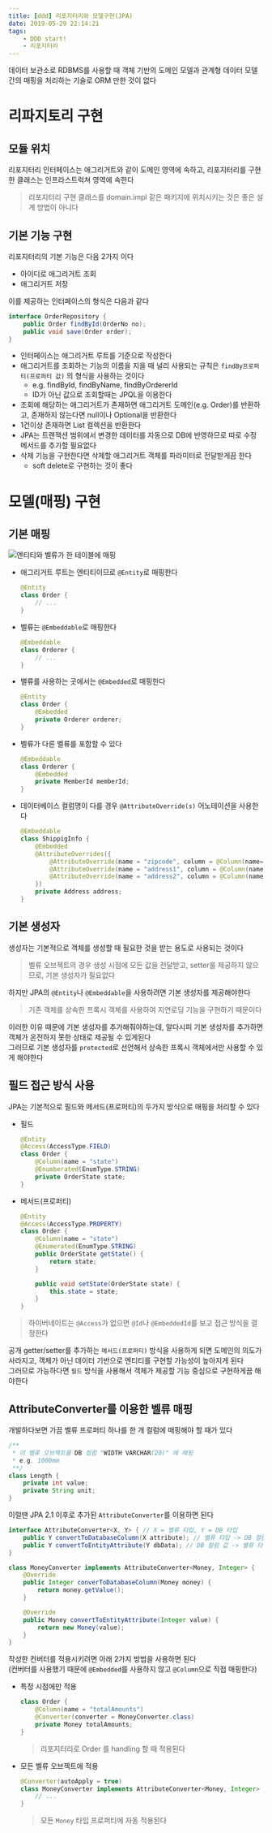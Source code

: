 ```yaml
---
title: [ddd] 리포지터리와 모델구현(JPA)
date: 2019-05-29 22:14:21
tags:
    - DDD start!
    - 리포지터리
---
```


데이터 보관소로 RDBMS를 사용할 때 객체 기반의 도메인 모델과 관계형 데이터 모델간의 매핑을 처리하는 기술로 ORM 만한 것이 없다  

# 리파지토리 구현
## 모듈 위치
리포지터리 인터페이스는 애그리거트와 같이 도메인 영역에 속하고, 리포지터리를 구현한 클래스는 인프라스트럭쳐 영역에 속한다  
> 리포지터리 구현 클래스를 domain.impl 같은 패키지에 위치시키는 것은 좋은 설계 방법이 아니다  

## 기본 기능 구현
리포지터리의 기본 기능은 다음 2가지 이다  
- 아이디로 애그리거트 조회
- 애그리거트 저장

이를 제공하는 인터페이스의 형식은 다음과 같다  
```java
interface OrderRepository {
    public Order findById(OrderNo no);
    public void save(Order order);
}
```
- 인터페이스는 애그리거트 루트를 기준으로 작성한다
- 애그리거트를 조회하는 기능의 이름을 지을 때 널리 사용되는 규칙은 `findBy프로퍼티(프로퍼티 값)` 의 형식을 사용하는 것이다  
    - e.g. findById, findByName, findByOrdererId
    - ID가 아닌 값으로 조회할때는 JPQL을 이용한다
- 조회에 해당하는 애그리거트가 존재하면 애그리거트 도메인(e.g. Order)를 반환하고, 존재하지 않는다면 null이나 Optional을 반환한다
- 1건이상 존재하면 List 컬렉션을 반환한다
- JPA는 트랜잭션 범위에서 변경한 데이터를 자동으로 DB에 반영하므로 따로 수정 메서드를 추가할 필요없다
- 삭제 기능을 구현한다면 삭제할 애그리거트 객체를 파라미터로 전달받게끔 한다
    - soft delete로 구현하는 것이 좋다

# 모델(매핑) 구현
## 기본 매핑
![엔티티와 벨류가 한 테이블에 매핑](/temp/엔티티와-벨류가-한-테이블에-매핑.png)  
- 애그리거트 루트는 엔티티이므로 `@Entity`로 매핑한다
    ```java
    @Entity
    class Order {
        // ...
    }
    ```
- 벨류는 `@Embeddable`로 매핑한다
    ```java
    @Embeddable
    class Orderer {
        // ...
    }
    ```
- 밸류를 사용하는 곳에서는 `@Embedded`로 매핑한다
    ```java
    @Entity
    class Order {
        @Embedded
        private Orderer orderer;
    }
    ```
- 벨류가 다른 벨류를 포함할 수 있다
    ```java
    @Embeddable
    class Orderer {
        @Embedded
        private MemberId memberId;
    }
    ```
- 데이터베이스 컬럼명이 다를 경우 `@AttributeOverride(s)` 어노테이션을 사용한다
    ```java
    @Embeddable
    class ShippigInfo {
        @Embedded
        @AttributeOverrides({
            @AttributeOverride(name = "zipcode", column = @Column(name="shipping_zipcode")),
            @AttributeOverride(name = "address1", column = @Column(name="shipping_address1")),
            @AttributeOverride(name = "address2", column = @Column(name="shipping_address2")),
        })
        private Address address;
    }
    ```

## 기본 생성자
생성자는 기본적으로 객체를 생성할 때 필요한 것을 받는 용도로 사용되는 것이다  
> 벨류 오브젝트의 경우 생성 시점에 모든 값을 전달받고, setter를 제공하지 않으므로, 기본 생성자가 필요없다  

하지만 JPA의 `@Entity`나 `@Embeddable`을 사용하려면 기본 생성자를 제공해야한다  
> 기존 객체를 상속한 프록시 객체를 사용하여 지연로딩 기능을 구현하기 때문이다  

이러한 이유 때문에 기본 생성자를 추가해줘야하는데, 알다시피 기본 생성자를 추가하면 객체가 온전하지 못한 상태로 제공될 수 있게된다  
그러므로 기본 생성자를 `protected`로 선언해서 상속한 프록시 객체에서만 사용할 수 있게 해야한다  

## 필드 접근 방식 사용
JPA는 기본적으로 필드와 메서드(프로퍼티)의 두가지 방식으로 매핑을 처리할 수 있다  
- 필드
    ```java
    @Entity
    @Access(AccessType.FIELD)
    class Order {
        @Column(name = "state")
        @Enumberated(EnumType.STRING)
        private OrderState state;
    }
    ```
- 메서드(프로퍼티)
    ```java
    @Entity
    @Access(AccessType.PROPERTY)
    class Order {
        @Column(name = "state")
        @Enumerated(EnumType.STRING)
        public OrderState getState() {
            return state;
        }

        public void setState(OrderState state) {
            this.state = state;
        }
    }
    ```
> 하이버네이트는 `@Access`가 없으면 `@Id`나 `@EmbeddedId`를 보고 접근 방식을 결정한다

공개 getter/setter를 추가하는 `메서드(프로퍼티)` 방식을 사용하게 되면 도메인의 의도가 사라지고, 객체가 아닌 데이터 기반으로 엔티티를 구현할 가능성이 높아지게 된다  
그러므로 가능하다면 `필드` 방식을 사용해서 객체가 제공할 기능 중심으로 구현하게끔 해야한다  

## AttributeConverter를 이용한 벨류 매핑
개발하다보면 가끔 벨류 프로퍼티 하나를 한 개 컬럼에 매핑해야 할 때가 있다  
```java
/**
 * 이 벨류 오브젝트를 DB 컬럼 "WIDTH VARCHAR(20)" 에 매핑
 * e.g. 1000mm
 **/
class Length {
    private int value;
    private String unit;
}
```

이럴땐 JPA 2.1 이후로 추가된 `AttributeConverter`를 이용하면 된다  
```java
interface AttributeConverter<X, Y> { // X = 벨류 타입, Y = DB 타입
    public Y convertToDatabaseColumn(X attribute); // 벨류 타입 -> DB 컬럼 값
    public Y convertToEntityAttribute(Y dbData); // DB 컬럼 값 -> 벨류 타입
}

class MoneyConverter implements AttributeConverter<Money, Integer> {
    @Override
    public Integer converToDatabaseColumn(Money money) {
        return money.getValue();
    }

    @Override
    public Money convertToEntityAttribute(Integer value) {
        return new Money(value);
    }
}
```

작성한 컨버터를 적용시키려면 아래 2가지 방법을 사용하면 된다  
(컨버터를 사용했기 때문에 `@Embedded`를 사용하지 않고 `@Column`으로 직접 매핑한다)  
- 특정 시점에만 적용
    ```java
    class Order {
        @Column(name = "totalAmounts")
        @Converter(converter = MoneyConverter.class)
        private Money totalAmounts;
    }
    ```
    > 리포지터리로 Order 를 handling 할 때 적용된다
- 모든 벨류 오브젝트에 적용
    ```java
    @Converter(autoApply = true)
    class MoneyConverter implements AttributeConverter<Money, Integer> {
        // ...
    }
    ```
    > 모든 `Money` 타입 프로퍼티에 자동 적용된다



<!-- more -->